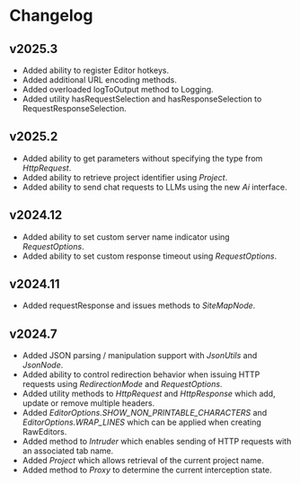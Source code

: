 # Changelog

## v2025.3
- Added ability to register Editor hotkeys.
- Added additional URL encoding methods.
- Added overloaded logToOutput method to Logging.
- Added utility hasRequestSelection and hasResponseSelection to RequestResponseSelection.

## v2025.2
- Added ability to get parameters without specifying the type from *HttpRequest*.
- Added ability to retrieve project identifier using *Project*.
- Added ability to send chat requests to LLMs using the new *Ai* interface.

## v2024.12
- Added ability to set custom server name indicator using *RequestOptions*. 
- Added ability to set custom response timeout using *RequestOptions*. 

## v2024.11
- Added requestResponse and issues methods to *SiteMapNode*.

## v2024.7

- Added JSON parsing / manipulation support with *JsonUtils* and *JsonNode*.
- Added ability to control redirection behavior when issuing HTTP requests using *RedirectionMode* and *RequestOptions*.
- Added utility methods to *HttpRequest* and *HttpResponse* which add, update or remove multiple headers.
- Added *EditorOptions.SHOW_NON_PRINTABLE_CHARACTERS* and *EditorOptions.WRAP_LINES* which can be applied when creating RawEditors.
- Added method to *Intruder* which enables sending of HTTP requests with an associated tab name.
- Added *Project* which allows retrieval of the current project name.
- Added method to *Proxy* to determine the current interception state.
